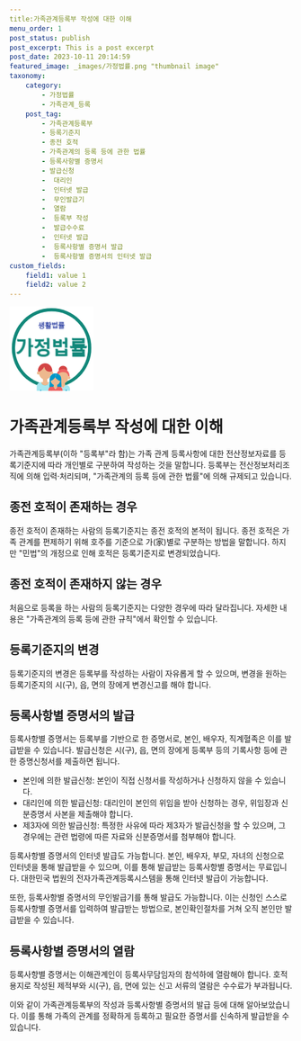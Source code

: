 ```yaml
---
title:가족관계등록부 작성에 대한 이해
menu_order: 1
post_status: publish
post_excerpt: This is a post excerpt
post_date: 2023-10-11 20:14:59
featured_image: _images/가정법률.png "thumbnail image"
taxonomy:
    category:
        - 가정법률
        - 가족관계_등록
    post_tag:
        - 가족관계등록부
        - 등록기준지
        - 종전 호적
        - 가족관계의 등록 등에 관한 법률
        - 등록사항별 증명서
        - 발급신청
        -  대리인
        -  인터넷 발급
        -  무인발급기
        -  열람
        -  등록부 작성
        -  발급수수료
        -  인터넷 발급
        -  등록사항별 증명서 발급
        -  등록사항별 증명서의 인터넷 발급
custom_fields:
    field1: value 1
    field2: value 2
---
```


![thumbnail image](_images/가정법률.png "thumbnail image")

# 가족관계등록부 작성에 대한 이해

가족관계등록부(이하 "등록부"라 함)는 가족 관계 등록사항에 대한 전산정보자료를 등록기준지에 따라 개인별로 구분하여 작성하는 것을 말합니다. 등록부는 전산정보처리조직에 의해 입력·처리되며, "가족관계의 등록 등에 관한 법률"에 의해 규제되고 있습니다.

## 종전 호적이 존재하는 경우
종전 호적이 존재하는 사람의 등록기준지는 종전 호적의 본적이 됩니다. 종전 호적은 가족 관계를 편제하기 위해 호주를 기준으로 가(家)별로 구분하는 방법을 말합니다. 하지만 "민법"의 개정으로 인해 호적은 등록기준지로 변경되었습니다.

## 종전 호적이 존재하지 않는 경우
처음으로 등록을 하는 사람의 등록기준지는 다양한 경우에 따라 달라집니다. 자세한 내용은 "가족관계의 등록 등에 관한 규칙"에서 확인할 수 있습니다.

## 등록기준지의 변경
등록기준지의 변경은 등록부를 작성하는 사람이 자유롭게 할 수 있으며, 변경을 원하는 등록기준지의 시(구), 읍, 면의 장에게 변경신고를 해야 합니다.

## 등록사항별 증명서의 발급
등록사항별 증명서는 등록부를 기반으로 한 증명서로, 본인, 배우자, 직계혈족은 이를 발급받을 수 있습니다. 발급신청은 시(구), 읍, 면의 장에게 등록부 등의 기록사항 등에 관한 증명신청서를 제출하면 됩니다.

- 본인에 의한 발급신청: 본인이 직접 신청서를 작성하거나 신청하지 않을 수 있습니다.
- 대리인에 의한 발급신청: 대리인이 본인의 위임을 받아 신청하는 경우, 위임장과 신분증명서 사본을 제출해야 합니다.
- 제3자에 의한 발급신청: 특정한 사유에 따라 제3자가 발급신청을 할 수 있으며, 그 경우에는 관련 법령에 따른 자료와 신분증명서를 첨부해야 합니다.

등록사항별 증명서의 인터넷 발급도 가능합니다. 본인, 배우자, 부모, 자녀의 신청으로 인터넷을 통해 발급받을 수 있으며, 이를 통해 발급받는 등록사항별 증명서는 무료입니다. 대한민국 법원의 전자가족관계등록시스템을 통해 인터넷 발급이 가능합니다.

또한, 등록사항별 증명서의 무인발급기를 통해 발급도 가능합니다. 이는 신청인 스스로 등록사항별 증명서를 입력하여 발급받는 방법으로, 본인확인절차를 거쳐 오직 본인만 발급받을 수 있습니다.

## 등록사항별 증명서의 열람
등록사항별 증명서는 이해관계인이 등록사무담임자의 참석하에 열람해야 합니다. 호적용지로 작성된 제적부와 시(구), 읍, 면에 있는 신고 서류의 열람은 수수료가 부과됩니다.

이와 같이 가족관계등록부의 작성과 등록사항별 증명서의 발급 등에 대해 알아보았습니다. 이를 통해 가족의 관계를 정확하게 등록하고 필요한 증명서를 신속하게 발급받을 수 있습니다.
